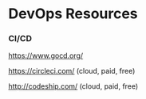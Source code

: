 # DevOps Resources

### CI/CD

https://www.gocd.org/

https://circleci.com/ (cloud, paid, free)

http://codeship.com/ (cloud, paid, free)
